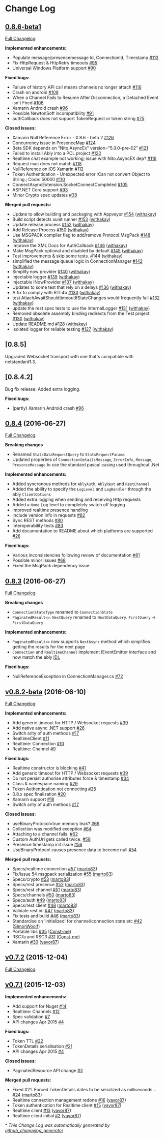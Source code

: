 # Change Log

## [0.8.6-beta1](https://github.com/ably/ably-dotnet/tree/v0.8.6-beta1)

[Full Changelog](https://github.com/ably/ably-dotnet/compare/0.8.4.6...HEAD)

**Implemented enhancements:**

- Populate message/presencemessage Id, ConnectionId, Timestamp [\#113](https://github.com/ably/ably-dotnet/issues/113)
- Fix HttpRequest & HttpRetry timeouts [\#95](https://github.com/ably/ably-dotnet/issues/95)
- Universal Windows Platform support [\#90](https://github.com/ably/ably-dotnet/issues/90)

**Fixed bugs:**

- Failure of history API call means channels no longer attach [\#116](https://github.com/ably/ably-dotnet/issues/116)
- Crash on android [\#109](https://github.com/ably/ably-dotnet/issues/109)
- When a Channel Fails to Resume After Disconnection, a Detached Event isn't Fired [\#108](https://github.com/ably/ably-dotnet/issues/108)
- Xamarin Android crash [\#96](https://github.com/ably/ably-dotnet/issues/96)
- Possible NewtonSoft incompatibility [\#91](https://github.com/ably/ably-dotnet/issues/91)
- authCallback does not support TokenRequest or token string [\#75](https://github.com/ably/ably-dotnet/issues/75)

**Closed issues:**

- Xamarin Null Reference Error - 0.8.6 - beta 2 [\#126](https://github.com/ably/ably-dotnet/issues/126)
- Concurrency issue in PresenceMap [\#124](https://github.com/ably/ably-dotnet/issues/124)
- Beta SDK depends on "Nito.AsyncEx" version="5.0.0-pre-02" [\#121](https://github.com/ably/ably-dotnet/issues/121)
- Failed to install Ably into a PCL project [\#120](https://github.com/ably/ably-dotnet/issues/120)
- Realtime chat example not working; issue with Nito.AsyncEX dep? [\#119](https://github.com/ably/ably-dotnet/issues/119)
- Request mac does not match [\#118](https://github.com/ably/ably-dotnet/issues/118)
- NullReference on iOS Xamarin [\#112](https://github.com/ably/ably-dotnet/issues/112)
- Token Authentication -  Unexpected error :Can not convert Object to String.; Code: 50000 [\#110](https://github.com/ably/ably-dotnet/issues/110)
- ConnectAsyncExtension.SocketConnectCompleted [\#105](https://github.com/ably/ably-dotnet/issues/105)
- ASP.NET Core support [\#93](https://github.com/ably/ably-dotnet/issues/93)
- Minor Crypto spec updates [\#38](https://github.com/ably/ably-dotnet/issues/38)

**Merged pull requests:**

- Update to allow building and packaging with Appveyor [\#154](https://github.com/ably/ably-dotnet/pull/154) ([withakay](https://github.com/withakay))
- Build script detects xunit runner [\#153](https://github.com/ably/ably-dotnet/pull/153) ([withakay](https://github.com/withakay))
- Update release process [\#152](https://github.com/ably/ably-dotnet/pull/152) ([withakay](https://github.com/withakay))
- Add Release Process [\#150](https://github.com/ably/ably-dotnet/pull/150) ([withakay](https://github.com/withakay))
- Use MSGPACK compiler flag to add/remove Protocol.MsgPack [\#148](https://github.com/ably/ably-dotnet/pull/148) ([withakay](https://github.com/withakay))
- Improve the XML Docs for AuthCallback [\#146](https://github.com/ably/ably-dotnet/pull/146) ([withakay](https://github.com/withakay))
- Make MsgPack optional and disabled by default [\#145](https://github.com/ably/ably-dotnet/pull/145) ([withakay](https://github.com/withakay))
- Test improvements & skip some tests. [\#144](https://github.com/ably/ably-dotnet/pull/144) ([withakay](https://github.com/withakay))
- simplified the message queue logic in ConnectionManager [\#142](https://github.com/ably/ably-dotnet/pull/142) ([withakay](https://github.com/withakay))
- Simplify now provider [\#140](https://github.com/ably/ably-dotnet/pull/140) ([withakay](https://github.com/withakay))
- Injectable logger [\#139](https://github.com/ably/ably-dotnet/pull/139) ([withakay](https://github.com/withakay))
- Injectable INowProvider [\#137](https://github.com/ably/ably-dotnet/pull/137) ([withakay](https://github.com/withakay))
- Updates to some test that rely on a delays [\#136](https://github.com/ably/ably-dotnet/pull/136) ([withakay](https://github.com/withakay))
- A fix to comply with RTL4b  [\#133](https://github.com/ably/ably-dotnet/pull/133) ([withakay](https://github.com/withakay))
- test AttachAwaitShouldtimeoutIfStateChanges would frequently fail [\#132](https://github.com/ably/ably-dotnet/pull/132) ([withakay](https://github.com/withakay))
- update the rest spec tests to use the InternalLogger [\#131](https://github.com/ably/ably-dotnet/pull/131) ([withakay](https://github.com/withakay))
- Removed obsolete assembly binding redirects from the Test project [\#130](https://github.com/ably/ably-dotnet/pull/130) ([withakay](https://github.com/withakay))
- Update README.md [\#128](https://github.com/ably/ably-dotnet/pull/128) ([withakay](https://github.com/withakay))
- Isolated logger for reliable testing [\#127](https://github.com/ably/ably-dotnet/pull/127) ([withakay](https://github.com/withakay))


## [0.8.5]

Upgraded Websocket transport with one that's compatible with netstandard1.3. 


## [0.8.4.2]

Bug fix release. Added extra logging. 

**Fixed bugs:**

- (partly) Xamarin Android crash [\#96](https://github.com/ably/ably-dotnet/issues/96)

## [0.8.4](https://github.com/ably/ably-dotnet/tree/0.8.4) (2016-06-27)
[Full Changelog](https://github.com/ably/ably-dotnet/compare/0.8.3...0.8.4)

**Breaking changes**

- Renamed `StatsDataRequestQuery` to `StatsRequestParams`
- Updated properties of `ConnectionDetailsMessage`, `ErrorInfo`, `Message`, `PresenceMessage` to use the standard pascal casing used throughout .Net

**Implemented enhancements:**

- Added syncronous methods for `AblyAuth`, `AblyRest` and `RestChannel`
- Added the ability to specify the `LogLevel` and `LogHandler` through the ably `ClientOptions`
- Added extra logging when sending and receiving Http requests
- Added a `None` Log level to completely switch off logging
- Improved realtime presence handling
- Include version info in requests [\#82](https://github.com/ably/ably-dotnet/issues/82)
- Sync REST methods [\#80](https://github.com/ably/ably-dotnet/issues/80)
- Interoperability tests [\#83](https://github.com/ably/ably-dotnet/issues/83)
- Add documentation to README about which platforms are supported [\#28](https://github.com/ably/ably-dotnet/issues/28)

**Fixed bugs:**

- Various inconsistencies following review of documentation [\#81](https://github.com/ably/ably-dotnet/issues/81)
- Possible minor issues [\#68](https://github.com/ably/ably-dotnet/issues/68)
- Fixed the MsgPack dependency issue

## [0.8.3](https://github.com/ably/ably-dotnet/tree/0.8.3) (2016-06-27)
[Full Changelog](https://github.com/ably/ably-dotnet/compare/v0.8.2-beta...0.8.3)

**Breaking changes**

- `ConnectionStateType` renamed to `ConnectionState`
- `PaginatedResult<>`. `NextQuery` renamed to `NextDataQuery`. `FirstQuery` -> `FirstDataQuery`

**Implemented enhancements:**

- `PaginatedResult<>` now supports `NextAsync` method which simplifies getting the results for the next page
- `Connection` and `RealtimeChannel` implement IEventEmitter interface and now match the ably [IDL](http://docs.ably.io/client-lib-development-guide/features/#idl)

**Fixed bugs:**

- NullReferenceException in ConnectionManager.cs [\#72](https://github.com/ably/ably-dotnet/issues/72) 

## [v0.8.2-beta](https://github.com/ably/ably-dotnet/tree/v0.8.2-beta) (2016-06-10)
[Full Changelog](https://github.com/ably/ably-dotnet/compare/v0.7.2...v0.8.2-beta)

**Implemented enhancements:**

- Add generic timeout for HTTP / Websocket requests [\#39](https://github.com/ably/ably-dotnet/issues/39)
- Add native async .NET support [\#26](https://github.com/ably/ably-dotnet/issues/26)
- Switch arity of auth methods [\#17](https://github.com/ably/ably-dotnet/issues/17)
- RealtimeClient [\#11](https://github.com/ably/ably-dotnet/issues/11)
- Realtime: Connection [\#10](https://github.com/ably/ably-dotnet/issues/10)
- Realtime: Channel [\#9](https://github.com/ably/ably-dotnet/issues/9)

**Fixed bugs:**

- Realtime constructor is blocking [\#41](https://github.com/ably/ably-dotnet/issues/41)
- Add generic timeout for HTTP / Websocket requests [\#39](https://github.com/ably/ably-dotnet/issues/39)
- Do not persist authorise attributes force & timestamp  [\#34](https://github.com/ably/ably-dotnet/issues/34)
- Class & namespace naming [\#29](https://github.com/ably/ably-dotnet/issues/29)
- Token Authentication not connecting [\#25](https://github.com/ably/ably-dotnet/issues/25)
- 0.8.x spec finalisation [\#20](https://github.com/ably/ably-dotnet/issues/20)
- Xamarin support [\#18](https://github.com/ably/ably-dotnet/issues/18)
- Switch arity of auth methods [\#17](https://github.com/ably/ably-dotnet/issues/17)

**Closed issues:**

- useBinaryProtocol=true memory leak? [\#66](https://github.com/ably/ably-dotnet/issues/66)
- Collection was modified exception [\#64](https://github.com/ably/ably-dotnet/issues/64)
- Attaching to a channel fails. [\#62](https://github.com/ably/ably-dotnet/issues/62)
- Custom AuthUrl gets called twice. [\#58](https://github.com/ably/ably-dotnet/issues/58)
- Presence timestamp init issue [\#56](https://github.com/ably/ably-dotnet/issues/56)
- UseBinaryProtocol causes presence data to become null [\#54](https://github.com/ably/ably-dotnet/issues/54)

**Merged pull requests:**

- Specs/realtime connection [\#57](https://github.com/ably/ably-dotnet/pull/57) ([marto83](https://github.com/marto83))
- Fix/issue 54 msgpack serialization [\#55](https://github.com/ably/ably-dotnet/pull/55) ([marto83](https://github.com/marto83))
- Specs/crypto [\#53](https://github.com/ably/ably-dotnet/pull/53) ([marto83](https://github.com/marto83))
- Specs/rest presence [\#52](https://github.com/ably/ably-dotnet/pull/52) ([marto83](https://github.com/marto83))
- Specs/rest channel [\#51](https://github.com/ably/ably-dotnet/pull/51) ([marto83](https://github.com/marto83))
- Specs/channels [\#50](https://github.com/ably/ably-dotnet/pull/50) ([marto83](https://github.com/marto83))
- Specs/auth [\#49](https://github.com/ably/ably-dotnet/pull/49) ([marto83](https://github.com/marto83))
- Specs/rest client [\#48](https://github.com/ably/ably-dotnet/pull/48) ([marto83](https://github.com/marto83))
- Validate rest idl [\#47](https://github.com/ably/ably-dotnet/pull/47) ([marto83](https://github.com/marto83))
- Fix tests and build [\#46](https://github.com/ably/ably-dotnet/pull/46) ([marto83](https://github.com/marto83))
- Standardise on 'initialized' for channel/connection state etc [\#42](https://github.com/ably/ably-dotnet/pull/42) ([SimonWoolf](https://github.com/SimonWoolf))
- Portable libs [\#35](https://github.com/ably/ably-dotnet/pull/35) ([Const-me](https://github.com/Const-me))
- RSC7a and RSC3 [\#31](https://github.com/ably/ably-dotnet/pull/31) ([Const-me](https://github.com/Const-me))
- Xamarin [\#30](https://github.com/ably/ably-dotnet/pull/30) ([yavor87](https://github.com/yavor87))

## [v0.7.2](https://github.com/ably/ably-dotnet/tree/v0.7.2) (2015-12-04)
[Full Changelog](https://github.com/ably/ably-dotnet/compare/v0.7.1...v0.7.2)

## [v0.7.1](https://github.com/ably/ably-dotnet/tree/v0.7.1) (2015-12-03)
**Implemented enhancements:**

- Add support for Nuget [\#14](https://github.com/ably/ably-dotnet/issues/14)
- Realtime: Channels [\#12](https://github.com/ably/ably-dotnet/issues/12)
- Spec validation [\#7](https://github.com/ably/ably-dotnet/issues/7)
- API changes Apr 2015 [\#4](https://github.com/ably/ably-dotnet/issues/4)

**Fixed bugs:**

- Token TTL  [\#22](https://github.com/ably/ably-dotnet/issues/22)
- TokenDetails serialisation [\#21](https://github.com/ably/ably-dotnet/issues/21)
- API changes Apr 2015 [\#4](https://github.com/ably/ably-dotnet/issues/4)

**Closed issues:**

- PaginatedResource API change  [\#3](https://github.com/ably/ably-dotnet/issues/3)

**Merged pull requests:**

- Fixed \#21. Forced TokenDetails dates to be serialized as milliseconds… [\#24](https://github.com/ably/ably-dotnet/pull/24) ([marto83](https://github.com/marto83))
- Realtime connection management redone [\#16](https://github.com/ably/ably-dotnet/pull/16) ([yavor87](https://github.com/yavor87))
- Token authentication for Realtime client [\#15](https://github.com/ably/ably-dotnet/pull/15) ([yavor87](https://github.com/yavor87))
- Realtime client [\#13](https://github.com/ably/ably-dotnet/pull/13) ([yavor87](https://github.com/yavor87))
- Realtime client initial [\#2](https://github.com/ably/ably-dotnet/pull/2) ([yavor87](https://github.com/yavor87))



\* *This Change Log was automatically generated by [github_changelog_generator](https://github.com/skywinder/Github-Changelog-Generator)*

